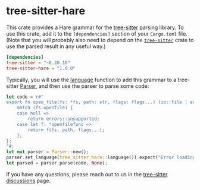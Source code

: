 # tree-sitter-hare

This crate provides a Hare grammar for the [tree-sitter][] parsing library. To
use this crate, add it to the `[dependencies]` section of your `Cargo.toml`
file. (Note that you will probably also need to depend on the
[`tree-sitter`][tree-sitter crate] crate to use the parsed result in any useful
way.)

```toml
[dependencies]
tree-sitter = "~0.20.10"
tree-sitter-hare = "1.0.0"
```

Typically, you will use the [language][language func] function to add this
grammar to a tree-sitter [Parser][], and then use the parser to parse some code:

```rust
let code = r#"
export fn open_file(fs: *fs, path: str, flags: flags...) (io::file | error) = {
    match (fs.openfile) {
    case null =>
        return errors::unsupported;
    case let f: *openfilefunc =>
        return f(fs, path, flags...);
    };
};
"#;
let mut parser = Parser::new();
parser.set_language(tree_sitter_hare::language()).expect("Error loading Hare grammar");
let parsed = parser.parse(code, None);
```

If you have any questions, please reach out to us in the [tree-sitter
discussions] page.

[language func]: https://docs.rs/tree-sitter-hare/*/tree_sitter_hare/fn.language.html
[parser]: https://docs.rs/tree-sitter/*/tree_sitter/struct.Parser.html
[tree-sitter]: https://tree-sitter.github.io/
[tree-sitter crate]: https://crates.io/crates/tree-sitter
[tree-sitter discussions]: https://github.com/tree-sitter/tree-sitter/discussions
